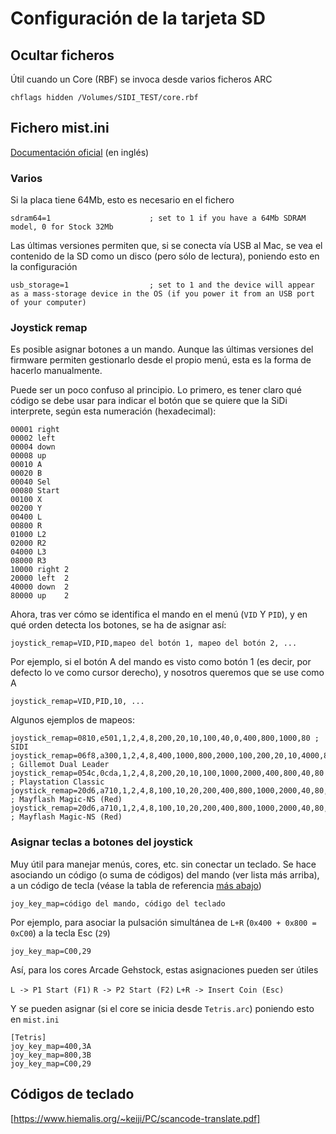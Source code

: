 # Configuración de la tarjeta SD

## Ocultar ficheros

Útil cuando un Core (RBF) se invoca desde varios ficheros ARC

    chflags hidden /Volumes/SIDI_TEST/core.rbf

## Fichero mist.ini

[Documentación oficial](https://github.com/mist-devel/mist-board/wiki/DocIni) (en inglés)

### Varios

Si la placa tiene 64Mb, esto es necesario en el fichero

    sdram64=1                      ; set to 1 if you have a 64Mb SDRAM model, 0 for Stock 32Mb

Las últimas versiones permiten que, si se conecta vía USB al Mac, se vea el contenido de la SD como un disco (pero sólo de lectura), poniendo esto en la configuración

    usb_storage=1                  ; set to 1 and the device will appear as a mass-storage device in the OS (if you power it from an USB port of your computer)

### Joystick remap

Es posible asignar botones a un mando. Aunque las últimas versiones del firmware permiten gestionarlo desde el propio menú, esta es la forma de hacerlo manualmente.

Puede ser un poco confuso al principio. Lo primero, es tener claro qué código se debe usar para indicar el botón que se quiere que la SiDi interprete, según esta numeración (hexadecimal):

    00001 right
    00002 left
    00004 down
    00008 up
    00010 A
    00020 B
    00040 Sel
    00080 Start
    00100 X
    00200 Y
    00400 L
    00800 R
    01000 L2
    02000 R2
    04000 L3
    08000 R3
    10000 right 2
    20000 left  2
    40000 down  2
    80000 up    2

Ahora, tras ver cómo se identifica el mando en el menú (`VID` Y `PID`), y en qué orden detecta los botones, se ha de asignar así:

    joystick_remap=VID,PID,mapeo del botón 1, mapeo del botón 2, ...

Por ejemplo, si el botón A del mando es visto como botón 1 (es decir, por defecto lo ve como cursor derecho), y nosotros queremos que se use como A

    joystick_remap=VID,PID,10, ...

Algunos ejemplos de mapeos:

    joystick_remap=0810,e501,1,2,4,8,200,20,10,100,40,0,400,800,1000,80 ; SIDI 
    joystick_remap=06f8,a300,1,2,4,8,400,1000,800,2000,100,200,20,10,4000,8000,40,80  ; Gillemot Dual Leader
    joystick_remap=054c,0cda,1,2,4,8,200,20,10,100,1000,2000,400,800,40,80 ; Playstation Classic
    joystick_remap=20d6,a710,1,2,4,8,100,10,20,200,400,800,1000,2000,40,80,4000,8000 ; Mayflash Magic-NS (Red)
    joystick_remap=20d6,a710,1,2,4,8,100,10,20,200,400,800,1000,2000,40,80,4000,8000,40000,80000,10000,20000 ; Mayflash Magic-NS (Red)

### Asignar teclas a botones del joystick

Muy útil para manejar menús, cores, etc. sin conectar un teclado. Se hace asociando un código (o suma de códigos) del mando (ver lista más arriba), a un código de tecla (véase la tabla de referencia [más abajo](#Códigos-de-teclado))

    joy_key_map=código del mando, código del teclado

Por ejemplo, para asociar la pulsación simultánea de `L+R` (`0x400 + 0x800 = 0xC00`) a la tecla Esc (`29`)

    joy_key_map=C00,29

Así, para los cores Arcade Gehstock, estas asignaciones pueden ser útiles

`L -> P1 Start (F1)`
`R -> P2 Start (F2)`
`L+R -> Insert Coin (Esc)`

Y se pueden asignar (si el core se inicia desde `Tetris.arc`) poniendo esto en `mist.ini`

    [Tetris]
    joy_key_map=400,3A
    joy_key_map=800,3B
    joy_key_map=C00,29

## Códigos de teclado

[https://www.hiemalis.org/~keiji/PC/scancode-translate.pdf]